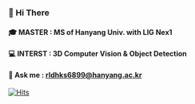 ### 👋 Hi There 

#### 🎓 MASTER : MS of Hanyang Univ. with LIG Nex1
#### 💻 INTERST : 3D Computer Vision & Object Detection

#### 💬 Ask me : rldhks6899@hanyang.ac.kr
[![Hits](https://hits.seeyoufarm.com/api/count/incr/badge.svg?url=https%3A%2F%2Fgithub.com%2Fgjbae1212%2Fhit-counter&count_bg=%23363636&title_bg=%23FF2B2B&icon=apachemaven.svg&icon_color=%23FFFFFF&title=%EB%B0%A9%EB%AC%B8%EC%9E%90+%EC%88%98&edge_flat=true)](https://hits.seeyoufarm.com)


